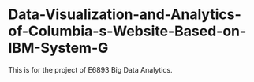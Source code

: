 # Data-Visualization-and-Analytics-of-Columbia-s-Website-Based-on-IBM-System-G
This is for the project of E6893 Big Data Analytics.

